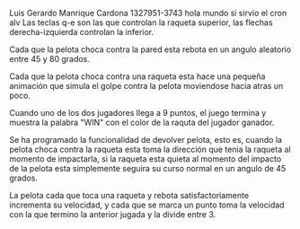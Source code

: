 Luis Gerardo Manrique Cardona 1327951-3743
hola mundo si sirvio el cron alv
Las teclas q-e son las que controlan la raqueta superior, las flechas derecha-izquierda controlan la inferior.

Cada que la pelota choca contra la pared esta rebota en un angulo aleatorio entre 45 y 80 grados.

Cada que la pelota choca contra una raqueta esta hace una pequeña animación que simula el golpe contra la pelota
moviendose hacia atras un poco.

Cuando uno de los dos jugadores llega a 9 puntos, el juego termina y muestra la palabra "WIN" con el color de 
la raquta del jugador ganador.

Se ha programado la funcionalidad de devolver pelota, esto es, cuando la pelota choca contra la raqueta esta toma la 
dirección que tenia la raqueta al momento de impactarla, si la raqueta esta quieta al momento del impacto de la pelota
esta simplemente seguira su curso normal en un angulo de 45 grados.

La pelota cada que toca una raqueta y rebota satisfactoriamente incrementa su velocidad, y cada que se marca un punto 
toma la velocidad con la que termino la anterior jugada y la divide entre 3.


